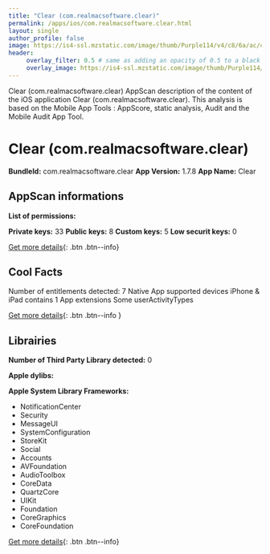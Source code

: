 ```yaml
---
title: "Clear (com.realmacsoftware.clear)"
permalink: /apps/ios/com.realmacsoftware.clear.html
layout: single
author_profile: false
image: https://is4-ssl.mzstatic.com/image/thumb/Purple114/v4/c8/6a/ac/c86aacaf-6827-0908-aad8-3ad2070161e8/AppIcon-0-1x_U007emarketing-0-85-220-6.png/512x512bb.jpg
header: 
     overlay_filter: 0.5 # same as adding an opacity of 0.5 to a black background
     overlay_image: https://is4-ssl.mzstatic.com/image/thumb/Purple114/v4/c8/6a/ac/c86aacaf-6827-0908-aad8-3ad2070161e8/AppIcon-0-1x_U007emarketing-0-85-220-6.png/512x512bb.jpg
---
```

Clear (com.realmacsoftware.clear) AppScan description of the content of the iOS application Clear (com.realmacsoftware.clear). This analysis is based on the Mobile App Tools : AppScore, static analysis, Audit and the Mobile Audit App Tool.

# Clear (com.realmacsoftware.clear)

**BundleId:** com.realmacsoftware.clear
**App Version:** 1.7.8
**App Name:** Clear


## AppScan informations 

**List of permissions:** 
  
  
**Private keys:** 33
**Public keys:** 8
**Custom keys:** 5
**Low securit keys:** 0
  
[Get more details](/pricing.html){: .btn .btn--info}

## Cool Facts

Number of entitlements detected: 7
Native App
supported devices iPhone & iPad
contains 1 App extensions
Some userActivityTypes
  
[Get more details](/pricing.html){: .btn .btn--info }

## Librairies 
**Number of Third Party Library detected:** 0


**Apple dylibs:**


**Apple System Library Frameworks:**
- NotificationCenter
- Security
- MessageUI
- SystemConfiguration
- StoreKit
- Social
- Accounts
- AVFoundation
- AudioToolbox
- CoreData
- QuartzCore
- UIKit
- Foundation
- CoreGraphics
- CoreFoundation


  
[Get more details](/pricing.html){: .btn .btn--info}

